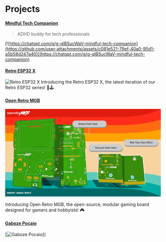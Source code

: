 # Projects

#### [Mindful Tech Companion](https://chatgpt.com/g/g-qlBSucWaV-mindful-tech-companion)
>ADHD buddy for tech professionals

[![https://chatgpt.com/g/g-qlBSucWaV-mindful-tech-companion](https://github.com/user-attachments/assets/c081e521-79ef-40a0-95d1-a5b58d247a40)](https://chatgpt.com/g/g-qlBSucWaV-mindful-tech-companion)


#### [Retro ESP32 X](https://github.com/retro-esp32)
![Retro ESP32 X](https://raw.githubusercontent.com/retro-esp32/RetroESP32-X/main/assets/RetroESP32-X.png)
Introducing the Retro ESP32 X, the latest iteration of our Retro ESP32 series! 🚀🕹️

#### [Open Retro MGB](https://github.com/openretroMGB/OpenRetroMGB)
[![Open Retro MGB](https://raw.githubusercontent.com/openretroMGB/OpenRetroMGB/main/assets/splash.png)](https://github.com/openretroMGB/OpenRetroMGB)

Introducing Open Retro MGB, the open-source, modular gaming board designed for gamers and hobbyists! 🎮

#### [Gaboze Pocaio](https://github.com/Gaboze-Pocaio/Round-2)
[![Gaboze Pocaio](https://raw.githubusercontent.com/Gaboze-Pocaio/Round-2/main/images/002.jpg)](
